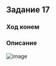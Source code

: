 ## Задание 17
### Ход конем 

### Описание
![image](https://github.com/user-attachments/assets/e2fd5f48-6c2e-4de2-a6ff-2ab419a01eab)
